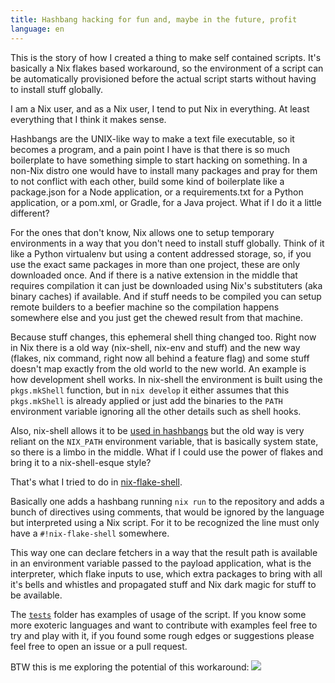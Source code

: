 ```yaml
---
title: Hashbang hacking for fun and, maybe in the future, profit 
language: en
---
```


This is the story of how I created a thing to make self contained scripts. It's basically a Nix flakes based workaround, so the environment of a script can be automatically provisioned before the actual script starts without having to install stuff globally.

I am a Nix user, and as a Nix user, I tend to put Nix in everything. At least everything that I think it makes sense.

Hashbangs are the UNIX-like way to make a text file executable, so it becomes a program, and a pain point I have is that there is so much boilerplate to have something simple to start hacking on something. In a non-Nix distro one would have to install many packages and pray for them to not conflict with each other, build some kind of boilerplate like a package.json for a Node application, or a requirements.txt for a Python application, or a pom.xml, or Gradle, for a Java project. What if I do it a little different?

For the ones that don't know, Nix allows one to setup temporary environments in a way that you don't need to install stuff globally. Think of it like a Python virtualenv but using a content addressed storage, so, if you use the exact same packages in more than one project, these are only downloaded once. And if there is a native extension in the middle that requires compilation it can just be downloaded using Nix's substituters (aka binary caches) if available. And if stuff needs to be compiled you can setup remote builders to a beefier machine so the compilation happens somewhere else and you just get the chewed result from that machine.

Because stuff changes, this ephemeral shell thing changed too. Right now in Nix there is a old way (nix-shell, nix-env and stuff) and the new way (flakes, nix command, right now all behind a feature flag) and some stuff doesn't map exactly from the old world to the new world. An example is how development shell works. In nix-shell the environment is built using the `pkgs.mkShell` function, but in `nix develop` it either assumes that this `pkgs.mkShell` is already applied or just add the binaries to the `PATH` environment variable ignoring all the other details such as shell hooks.

Also, nix-shell allows it to be [used in hashbangs](https://nixos.wiki/wiki/Nix-shell_shebang) but the old way is very reliant on the `NIX_PATH` environment variable, that is basically system state, so there is a limbo in the middle. What if I could use the power of flakes and bring it to a nix-shell-esque style?

That's what I tried to do in [nix-flake-shell](https://github.com/lucasew/nix-flake-shell).

Basically one adds a hashbang running `nix run` to the repository and adds a bunch of directives using comments, that would be ignored by the language but interpreted using a Nix script. For it to be recognized the line must only have a `#!nix-flake-shell` somewhere.

This way one can declare fetchers in a way that the result path is available in an environment variable passed to the payload application, what is the interpreter, which flake inputs to use, which extra packages to bring with all it's bells and whistles and propagated stuff and Nix dark magic for stuff to be available.

The [`tests`](https://github.com/lucasew/nix-flake-shell/tree/main/tests) folder has examples of usage of the script. If you know some more exoteric languages and want to contribute with examples feel free to try and play with it, if you found some rough edges or suggestions please feel free to open an issue or a pull request.

BTW this is me exploring the potential of this workaround: ![](https://camo.githubusercontent.com/7a1c04e6ff90028a95f65e36c5eaf17af0cf39d9fcf1b7ddf469669401bd638e/68747470733a2f2f692e696d67666c69702e636f6d2f3370633665302e6a7067)
